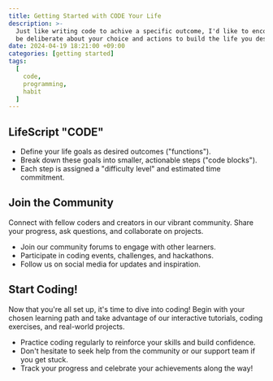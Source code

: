 ```yaml
---
title: Getting Started with CODE Your Life
description: >-
  Just like writing code to achive a specific outcome, I'd like to encourage you to
  be deliberate about your choice and actions to build the life you desire.
date: 2024-04-19 18:21:00 +09:00
categories: [getting started]
tags:
  [
    code,
    programming,
    habit
  ]
---
```

## LifeScript "CODE"
- Define your life goals as desired outcomes ("functions").
- Break down these goals into smaller, actionable steps ("code blocks").
- Each step is assigned a "difficulty level" and estimated time commitment.

## Join the Community
Connect with fellow coders and creators in our vibrant community. Share your progress, ask questions, and collaborate on projects.

- Join our community forums to engage with other learners.
- Participate in coding events, challenges, and hackathons.
- Follow us on social media for updates and inspiration.

## Start Coding!
Now that you're all set up, it's time to dive into coding! Begin with your chosen learning path and take advantage of our interactive tutorials, coding exercises, and real-world projects.

- Practice coding regularly to reinforce your skills and build confidence.
- Don't hesitate to seek help from the community or our support team if you get stuck.
- Track your progress and celebrate your achievements along the way!
